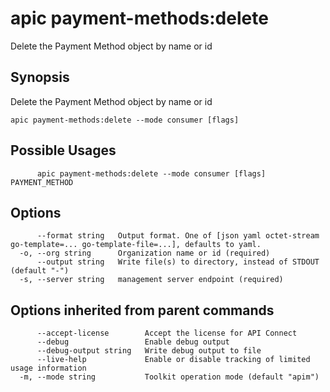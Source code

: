 # apic payment-methods:delete

Delete the Payment Method object by name or id

## Synopsis

Delete the Payment Method object by name or id

```
apic payment-methods:delete --mode consumer [flags]
```

## Possible Usages

```
      apic payment-methods:delete --mode consumer [flags] PAYMENT_METHOD
```

## Options

```
      --format string   Output format. One of [json yaml octet-stream go-template=... go-template-file=...], defaults to yaml.
  -o, --org string      Organization name or id (required)
      --output string   Write file(s) to directory, instead of STDOUT (default "-")
  -s, --server string   management server endpoint (required)
```

## Options inherited from parent commands

```
      --accept-license        Accept the license for API Connect
      --debug                 Enable debug output
      --debug-output string   Write debug output to file
      --live-help             Enable or disable tracking of limited usage information
  -m, --mode string           Toolkit operation mode (default "apim")
```
